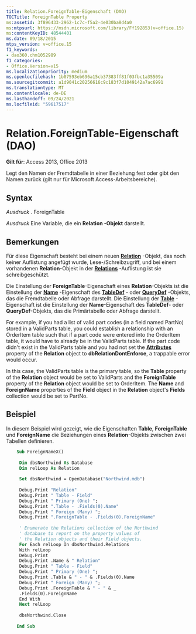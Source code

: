 ```yaml
---
title: Relation.ForeignTable-Eigenschaft (DAO)
TOCTitle: ForeignTable Property
ms:assetid: 3f896433-2962-1c7c-f5a2-4e030ba8d4a0
ms:mtpsurl: https://msdn.microsoft.com/library/Ff192853(v=office.15)
ms:contentKeyID: 48544401
ms.date: 09/18/2015
mtps_version: v=office.15
f1_keywords:
- dao360.chm1052989
f1_categories:
- Office.Version=v15
ms.localizationpriority: medium
ms.openlocfilehash: 1b07593eb696a15cb37383ff81f03fbc1a35509a
ms.sourcegitcommit: a1d9041c20256616c9c183f7d1049142a7ac6991
ms.translationtype: MT
ms.contentlocale: de-DE
ms.lasthandoff: 09/24/2021
ms.locfileid: "59617517"
---
```

# <a name="relationforeigntable-property-dao"></a>Relation.ForeignTable-Eigenschaft (DAO)


**Gilt für**: Access 2013, Office 2013

Legt den Namen der Fremdtabelle in einer Beziehung fest oder gibt den Namen zurück (gilt nur für Microsoft Access-Arbeitsbereiche).

## <a name="syntax"></a>Syntax

*Ausdruck* . ForeignTable

*Ausdruck* Eine Variable, die ein **Relation -Objekt** darstellt.

## <a name="remarks"></a>Bemerkungen

Für diese Eigenschaft besteht bei einem neuen **[Relation](relation-object-dao.md)** -Objekt, das noch keiner Auflistung angefügt wurde, Lese-/Schreibzugriff, und bei einem vorhandenen **Relation**-Objekt in der **[Relations](relations-collection-dao.md)** -Auflistung ist sie schreibgeschützt.

Die Einstellung der **ForeignTable**-Eigenschaft eines **Relation**-Objekts ist die Einstellung der **[Name](connection-name-property-dao.md)** -Eigenschaft des **[TableDef](tabledef-object-dao.md)** - oder **[QueryDef](querydef-object-dao.md)** -Objekts, das die Fremdtabelle oder Abfrage darstellt. Die Einstellung der **[Table](relation-table-property-dao.md)** -Eigenschaft ist die Einstellung der **Name**-Eigenschaft des **TableDef**- oder **QueryDef**-Objekts, das die Primärtabelle oder Abfrage darstellt.

For example, if you had a list of valid part codes (in a field named PartNo) stored in a ValidParts table, you could establish a relationship with an OrderItem table such that if a part code were entered into the OrderItem table, it would have to already be in the ValidParts table. If the part code didn't exist in the ValidParts table and you had not set the **[Attributes](field-attributes-property-dao.md)** property of the **Relation** object to **dbRelationDontEnforce**, a trappable error would occur.

In this case, the ValidParts table is the primary table, so the **Table** property of the **Relation** object would be set to ValidParts and the **ForeignTable** property of the **Relation** object would be set to OrderItem. The **Name** and **ForeignName** properties of the **Field** object in the **Relation** object's **Fields** collection would be set to PartNo.

## <a name="example"></a>Beispiel

In diesem Beispiel wird gezeigt, wie die Eigenschaften **Table**, **ForeignTable** und **ForeignName** die Beziehungen eines **Relation**-Objekts zwischen zwei Tabellen definieren.

```vb 
    Sub ForeignNameX() 
     
     Dim dbsNorthwind As Database 
     Dim relLoop As Relation 
     
     Set dbsNorthwind = OpenDatabase("Northwind.mdb") 
     
     Debug.Print "Relation" 
     Debug.Print " Table - Field" 
     Debug.Print " Primary (One) "; 
     Debug.Print ".Table - .Fields(0).Name" 
     Debug.Print " Foreign (Many) "; 
     Debug.Print ".ForeignTable - .Fields(0).ForeignName" 
     
     ' Enumerate the Relations collection of the Northwind 
     ' database to report on the property values of 
     ' the Relation objects and their Field objects. 
     For Each relLoop In dbsNorthwind.Relations 
     With relLoop 
     Debug.Print 
     Debug.Print .Name & " Relation" 
     Debug.Print " Table - Field" 
     Debug.Print " Primary (One) "; 
     Debug.Print .Table & " - " & .Fields(0).Name 
     Debug.Print " Foreign (Many) "; 
     Debug.Print .ForeignTable & " - " & _ 
     .Fields(0).ForeignName 
     End With 
     Next relLoop 
     
     dbsNorthwind.Close 
     
    End Sub
```
